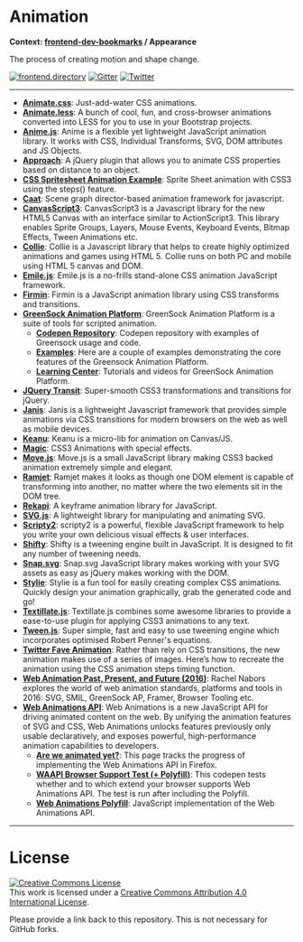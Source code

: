 # Animation

**Context: [frontend-dev-bookmarks](../README.md) / Appearance**

The process of creating motion and shape change.

[![frontend.directory](https://img.shields.io/badge/frontend-directory-blue.svg?style=flat-square)](http://frontend.directory/)
[![Gitter](https://img.shields.io/gitter/room/dypsilon/frontend-dev-bookmarks.svg?style=flat-square&maxAge=2592000)](https://gitter.im/dypsilon/frontend-dev-bookmarks)
[![Twitter](https://img.shields.io/badge/follow-twitter-55acee.svg?style=flat-square)](https://twitter.com/FrontendDir)

-----------------------------------------
+ **[Animate.css](http://daneden.github.io/animate.css/)**: Just-add-water CSS animations.
+ **[Animate.less](https://github.com/machito/animate.less)**: A bunch of cool, fun, and cross-browser animations converted into LESS for you to use in your Bootstrap projects.
+ **[Anime.js](https://github.com/juliangarnier/anime)**: Anime is a flexible yet lightweight JavaScript animation library. It works with CSS, Individual Transforms, SVG, DOM attributes and JS Objects.
+ **[Approach](http://srobbin.com/jquery-plugins/approach/)**: A jQuery plugin that allows you to animate CSS properties based on distance to an object.
+ **[CSS Spritesheet Animation Example](http://jsfiddle.net/simurai/CGmCe/light/)**: Sprite Sheet animation with CSS3 using the steps() feature.
+ **[Caat](http://hyperandroid.github.io/CAAT/)**: Scene graph director-based animation framework for javascript.
+ **[CanvasScript3](http://www.arahaya.com/canvasscript3/)**: CanvasScript3 is a Javascript library for the new HTML5 Canvas with an interface similar to ActionScript3. This library enables Sprite Groups, Layers, Mouse Events, Keyboard Events, Bitmap Effects, Tween Animations etc.
+ **[Collie](http://jindo.dev.naver.com/collie/)**: Collie is a Javascript library that helps to create highly optimized animations and games using HTML 5. Collie runs on both PC and mobile using HTML 5 canvas and DOM.
+ **[Emile.js](https://github.com/madrobby/emile)**: Emile.js is a no-frills stand-alone CSS animation JavaScript framework.
+ **[Firmin](http://extralogical.net/projects/firmin/)**: Firmin is a JavaScript animation library using CSS transforms and transitions.
+ **[GreenSock Animation Platform](http://www.greensock.com/get-started-js/)**: GreenSock Animation Platform is a suite of tools for scripted animation.
    + **[Codepen Repository](http://codepen.io/GreenSock/)**: Codepen repository with examples of Greensock usage and code.
    + **[Examples](http://ahrengot.com/tutorials/greensock-javascript-animation/)**: Here are a couple of examples demonstrating the core features of the Greensock Animation Platform.
    + **[Learning Center](http://www.greensock.com/learning/)**: Tutorials and videos for GreenSock Animation Platform.
+ **[JQuery Transit](http://ricostacruz.com/jquery.transit/)**: Super-smooth CSS3 transformations and transitions for jQuery.
+ **[Janis](https://github.com/MikeMcTiernan/Janis)**: Janis is a lightweight Javascript framework that provides simple animations via CSS transitions for modern browsers on the web as well as mobile devices.
+ **[Keanu](https://github.com/wambotron/Keanu)**: Keanu is a micro-lib for animation on Canvas/JS.
+ **[Magic](https://github.com/miniMAC/magic)**: CSS3 Animations with special effects.
+ **[Move.js](http://visionmedia.github.com/move.js/)**: Move.js is a small JavaScript library making CSS3 backed animation extremely simple and elegant.
+ **[Ramjet](http://www.rich-harris.co.uk/ramjet/)**: Ramjet makes it looks as though one DOM element is capable of transforming into another, no matter where the two elements sit in the DOM tree.
+ **[Rekapi](http://rekapi.com/)**: A keyframe animation library for JavaScript.
+ **[SVG.js](http://svgjs.com/)**: A lightweight library for manipulating and animating SVG.
+ **[Scripty2](http://scripty2.com/)**: scripty2 is a powerful, flexible JavaScript framework to help you write your own          delicious visual effects & user interfaces.
+ **[Shifty](http://jeremyckahn.github.com/shifty/)**: Shifty is a tweening engine built in JavaScript.  It is designed to fit any number of tweening needs.
+ **[Snap.svg](http://snapsvg.io/)**: Snap.svg JavaScript library makes working with your SVG assets as easy as jQuery makes working with the DOM.
+ **[Stylie](http://jeremyckahn.github.io/stylie/)**: Stylie is a fun tool for easily creating complex CSS animations. Quickly design your animation graphically, grab the generated code and go!
+ **[Textillate.js](http://jschr.github.io/textillate/)**: Textillate.js combines some awesome libraries to provide a ease-to-use plugin for applying CSS3 animations to any text.
+ **[Tween.js](https://github.com/sole/tween.js)**: Super simple, fast and easy to use tweening engine which incorporates optimised Robert Penner's equations.
+ **[Twitter Fave Animation](https://cssanimation.rocks/twitter-fave/)**: Rather than rely on CSS transitions, the new animation makes use of a series of images. Here’s how to recreate the animation using the CSS animation steps timing function.
+ **[Web Animation Past, Present, and Future (2016)](http://alistapart.com/article/web-animation-past-present-and-future)**: Rachel Nabors explores the world of web animation standards, platforms and tools in 2016: SVG, SMIL, GreenSock AP, Framer, Browser Tooling etc.
+ **[Web Animations API](http://w3c.github.io/web-animations/)**: Web Animations is a new JavaScript API for driving animated content on the web. By unifying the animation features of SVG and CSS, Web Animations unlocks features previously only usable declaratively, and exposes powerful, high-performance animation capabilities to developers.
    + **[Are we animated yet?](https://birtles.github.io/areweanimatedyet/)**: This page tracks the progress of implementing the Web Animations API in Firefox.
    + **[WAAPI Browser Support Test (+ Polyfill)](http://codepen.io/danwilson/pen/XmWraY)**: This codepen tests whether and to which extend your browser supports Web Animations API. The test is run after including the Polyfill.
    + **[Web Animations Polyfill](https://github.com/web-animations/web-animations-js)**: JavaScript implementation of the Web Animations API.


------------------

# License

<a rel="license" href="http://creativecommons.org/licenses/by/4.0/"><img alt="Creative Commons License" style="border-width:0" src="https://i.creativecommons.org/l/by/4.0/88x31.png" /></a><br />This work is licensed under a <a rel="license" href="http://creativecommons.org/licenses/by/4.0/">Creative Commons Attribution 4.0 International License</a>.

Please provide a link back to this repository. This is not necessary for GitHub forks.
